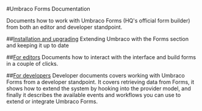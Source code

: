 #Umbraco Forms Documentation

Documents how to work with Umbraco Forms (HQ's official form builder) from both an editor and developer standpoint.

##[Installation and upgrading](Installation/index.md)
Extending Umbraco with the Forms section and keeping it up to date

##[For editors](Editor/index.md)
Documents how to interact with the interface and build forms in a couple of clicks.

##[For developers](Developer/index.md)
Developer documents covers working with Umbraco Forms from a developer standpoint. It covers retrieving data from Forms, it shows how to extend the system by hooking into the provider model, and finally it describes the available events and workflows you can use to extend or integrate Umbraco Forms.
